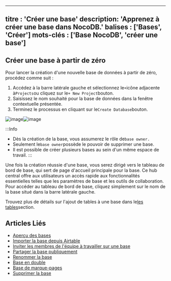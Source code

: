 ***

titre : 'Créer une base'
description: 'Apprenez à créer une base dans NocoDB.'
balises : \['Bases', 'Créer']
mots-clés : \['Base NocoDB', 'créer une base']
----------------------------------------------

## Créer une base à partir de zéro

Pour lancer la création d'une nouvelle base de données à partir de zéro, procédez comme suit :

1. Accédez à la barre latérale gauche et sélectionnez le`+`icône adjacente à`Projects`ou cliquez sur le`+ New Project`bouton.
2. Saisissez le nom souhaité pour la base de données dans la fenêtre contextuelle présentée.
3. Terminez le processus en cliquant sur le`Create Database`bouton.

![image](/img/v2/base/base-create-1.png)![image](/img/v2/base/base-create-2.png)

:::Info

* Dès la création de la base, vous assumerez le rôle de`base owner.`
* Seulement le`base owner`possède le pouvoir de supprimer une base.
* Il est possible de créer plusieurs bases au sein d'un même espace de travail.
  :::

Une fois la création réussie d'une base, vous serez dirigé vers le tableau de bord de base, qui sert de page d'accueil principale pour la base. Ce hub central offre aux utilisateurs un accès rapide aux fonctionnalités essentielles telles que les paramètres de base et les outils de collaboration. Pour accéder au tableau de bord de base, cliquez simplement sur le nom de la base situé dans la barre latérale gauche.

Trouvez plus de détails sur l'ajout de tables à une base dans le[les tables](/tables/create-table)section.

## Articles Liés

* [Aperçu des bases](/bases/base-overview)
* [Importer la base depuis Airtable](/bases/import-base-from-airtable)
* [Inviter les membres de l'équipe à travailler sur une base](/bases/base-collaboration)
* [Partager la base publiquement](/bases/share-base)
* [Renommer la base](/bases/actions-on-base#rename-base)
* [Base en double](/bases/actions-on-base#duplicate-base)
* [Base de marque-pages](/bases/actions-on-base#star-base)
* [Supprimer la base](/bases/actions-on-base#delete-base)
